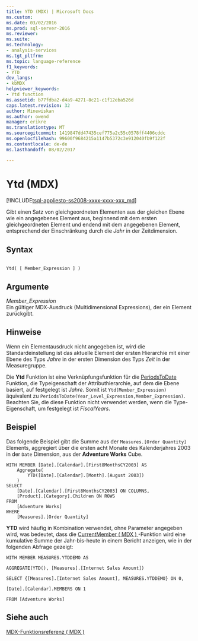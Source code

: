 ```yaml
---
title: YTD (MDX) | Microsoft Docs
ms.custom: 
ms.date: 03/02/2016
ms.prod: sql-server-2016
ms.reviewer: 
ms.suite: 
ms.technology:
- analysis-services
ms.tgt_pltfrm: 
ms.topic: language-reference
f1_keywords:
- YTD
dev_langs:
- kbMDX
helpviewer_keywords:
- Ytd function
ms.assetid: b77fdba2-d4a9-4271-8c21-c1f12eba526d
caps.latest.revision: 32
author: Minewiskan
ms.author: owend
manager: erikre
ms.translationtype: MT
ms.sourcegitcommit: 1419847dd47435cef775a2c55c0578ff4406cddc
ms.openlocfilehash: 99600f9684215a1147b5372c3e912040fb9f122f
ms.contentlocale: de-de
ms.lasthandoff: 08/02/2017

---
```

# <a name="ytd-mdx"></a>Ytd (MDX)
[!INCLUDE[tsql-appliesto-ss2008-xxxx-xxxx-xxx_md](../includes/tsql-appliesto-ss2008-xxxx-xxxx-xxx-md.md)]

  Gibt einen Satz von gleichgeordneten Elementen aus der gleichen Ebene wie ein angegebenes Element aus, beginnend mit dem ersten gleichgeordneten Element und endend mit dem angegebenen Element, entsprechend der Einschränkung durch die *Jahr* in der Zeitdimension.  
  
## <a name="syntax"></a>Syntax  
  
```  
  
Ytd( [ Member_Expression ] )  
```  
  
## <a name="arguments"></a>Argumente  
 *Member_Expression*  
 Ein gültiger MDX-Ausdruck (Multidimensional Expressions), der ein Element zurückgibt.  
  
## <a name="remarks"></a>Hinweise  
 Wenn ein Elementausdruck nicht angegeben ist, wird die Standardeinstellung ist das aktuelle Element der ersten Hierarchie mit einer Ebene des Typs *Jahre* in der ersten Dimension des Typs *Zeit* in der Measuregruppe.  
  
 Die **Ytd** Funktion ist eine Verknüpfungsfunktion für die [PeriodsToDate](../mdx/periodstodate-mdx.md) Funktion, die Typeigenschaft der Attributhierarchie, auf dem die Ebene basiert, auf festgelegt ist *Jahre*. Somit ist `Ytd(Member_Expression)` äquivalent zu `PeriodsToDate(Year_Level_Expression,Member_Expression)`. Beachten Sie, die diese Funktion nicht verwendet werden, wenn die Type-Eigenschaft, um festgelegt ist *FiscalYears*.  
  
## <a name="example"></a>Beispiel  
 Das folgende Beispiel gibt die Summe aus der `Measures.[Order Quantity]` Elements, aggregiert über die ersten acht Monate des Kalenderjahres 2003 in der `Date` Dimension, aus der **Adventure Works** Cube.  
  
```  
WITH MEMBER [Date].[Calendar].[First8MonthsCY2003] AS  
    Aggregate(  
        YTD([Date].[Calendar].[Month].[August 2003])  
    )  
SELECT   
    [Date].[Calendar].[First8MonthsCY2003] ON COLUMNS,  
    [Product].[Category].Children ON ROWS  
FROM  
    [Adventure Works]  
WHERE  
    [Measures].[Order Quantity]  
```  
  
 **YTD** wird häufig in Kombination verwendet, ohne Parameter angegeben wird, was bedeutet, dass die [CurrentMember &#40; MDX &#41; ](../mdx/currentmember-mdx.md) -Funktion wird eine kumulative Summe der Jahr-bis-heute in einem Bericht anzeigen, wie in der folgenden Abfrage gezeigt:  
  
 `WITH MEMBER MEASURES.YTDDEMO AS`  
  
 `AGGREGATE(YTD(), [Measures].[Internet Sales Amount])`  
  
 `SELECT {[Measures].[Internet Sales Amount], MEASURES.YTDDEMO} ON 0,`  
  
 `[Date].[Calendar].MEMBERS ON 1`  
  
 `FROM [Adventure Works]`  
  
## <a name="see-also"></a>Siehe auch  
 [MDX-Funktionsreferenz &#40; MDX &#41;](../mdx/mdx-function-reference-mdx.md)  
  
  

